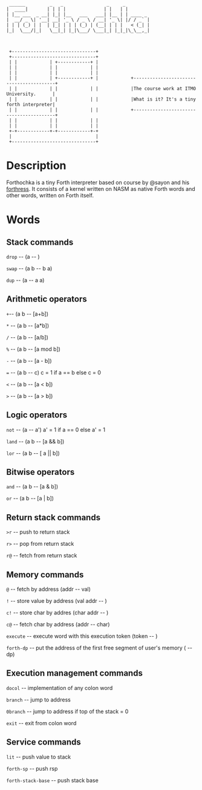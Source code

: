 ```
 ______         _   _                _     _         
|  ____|       | | | |              | |   | |        
| |__ ___  _ __| |_| |__   ___   ___| |__ | | ____ _ 
|  __/ _ \| '__| __| '_ \ / _ \ / __| '_ \| |/ / _` |
| | | (_) | |  | |_| | | | (_) | (__| | | |   < (_| |
|_|  \___/|_|   \__|_| |_|\___/ \___|_| |_|_|\_\__,_|
                                                     
                                                     
```

```
 +-------------------------------+  
 +-------------------------------+  
 | |            | +------------+ |
 | |            | |            | |
 | |            | |            | |
 | |            | +------------+ |            +-----------------------------------------+
 | |            | |            | |            |The course work at ITMO University.      |
 | |            | |            | |            |What is it? It's a tiny forth interpreter|
 | |            | |            | |            +-----------------------------------------+
 | |            | |            | |
 | |            | |            | |
 +-+------------+-+------------+-+
 |                               |
 +-------------------------------+
 ```

# Description
Forthochka is a tiny Forth interpreter based on course by @sayon and his [forthress](https://github.com/sayon/forthress).
It consists of a kernel written on NASM as native Forth words and other words, written on Forth itself.
# Words
## Stack commands
`drop` -- (a -- )

`swap` -- (a b -- b a)

`dup` -- (a -- a a)

## Arithmetic operators
`+`-- (a b -- \[a+b\])

`*` -- (a b -- \[a\*b\])

`/` -- (a b -- \[a/b\])

`%` -- (a b -- \[a mod b\])

`-` -- (a b -- \[a - b\])

`=` -- (a b -- c) c = 1 if a == b else c = 0

`<` -- (a b -- \[a < b\])

`>` -- (a b -- \[a > b\])

## Logic operators
`not` -- (a -- a') a' = 1 if a == 0 else a' = 1

`land` -- (a b -- \[a && b\])

`lor` -- (a b -- \[ a || b\])

## Bitwise operators
`and` -- (a b -- \[a & b\])

`or` -- (a b -- \[a | b\])

## Return stack commands
`>r` -- push to return stack

`r>` -- pop from return stack

`r@` -- fetch from return stack

## Memory commands
`@` -- fetch by address (addr -- val)

`!` -- store value by address (val addr -- )

`c!` -- store char by addres (char addr -- )

`c@` -- fetch char by address (addr -- char)

`execute` -- execute word with this execution token (token -- )

`forth-dp` -- put the address of the first free segment of user's memory ( -- dp)

## Execution management commands
`docol` -- implementation of any colon word

`branch` -- jump to address

`0branch` -- jump to address if top of the stack  = 0

`exit` -- exit from colon word

## Service commands
`lit` -- push value to stack

`forth-sp` -- push rsp

`forth-stack-base` -- push stack base
